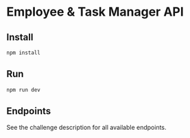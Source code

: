 
# Employee & Task Manager API

## Install
```bash
npm install
```

## Run
```bash
npm run dev
```

## Endpoints
See the challenge description for all available endpoints.
